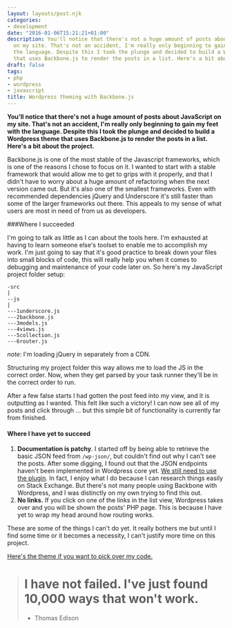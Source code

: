 ```yaml
---
layout: layouts/post.njk
categories:
- development
date: "2016-01-06T15:21:21+01:00"
description: You'll notice that there's not a huge amount of posts about JavaScript
  on my site. That's not an accident, I'm really only beginning to gain my feet with
  the language. Despite this I took the plunge and decided to build a Wordpress theme
  that uses Backbone.js to render the posts in a list. Here's a bit about the project.
draft: false
tags:
- php
- wordpress
- javascript
title: Wordpress theming with Backbone.js
---
```


**You'll notice that there's not a huge amount of posts about JavaScript on my site. That's not an accident, I'm really only beginning to gain my feet with the language. Despite this I took the plunge and decided to build a Wordpress theme that uses Backbone.js to render the posts in a list. Here's a bit about the project.**

Backbone.js is one of the most stable of the Javascript frameworks, which is one of the reasons I chose to focus on it. I wanted to start with a stable framework that would allow me to get to grips with it properly, and that I didn't have to worry about a huge amount of refactoring when the next version came out. But it's also one of the smallest frameworks. Even with recommended dependencies jQuery and Underscore it's still faster than some of the larger frameworks out there. This appeals to my sense of what users are most in need of from us as developers.

###Where I succeeded

I'm going to talk as little as I can about the tools here. I'm exhausted at having to learn someone else's toolset to enable me to accomplish my work. I'm just going to say that it's good practice to break down your files into small blocks of code, this will really help you when it comes to debugging and maintenance of your code later on. So here's my JavaScript project folder setup:

```
-src
|
--js
|
---1underscore.js
---2backbone.js
---3models.js
---4views.js
---5collection.js
---6router.js
```

_note:_ I'm loading jQuery in separately from a CDN.

Structuring my project folder this way allows me to load the JS in the correct order. Now, when they get parsed by your task runner they'll be in the correct order to run.

After a few false starts I had gotten the post feed into my view, and it is outputting as I wanted. This felt like such a victory! I can now see all of my posts and click through ... but this simple bit of functionality is currently far from finished.

#### Where I have yet to succeed

1. **Documentation is patchy**. I started off by being able to retrieve the basic JSON feed from `/wp-json/`, but couldn't find out why I can't see the posts. After some digging, I found out that the JSON endpoints haven't been implemented in Wordpress core yet. [We still need to use the plugin](https://wordpress.org/plugins/rest-api/ "Wordpress REST API plugin"). In fact, I enjoy what I do because I can research things easily on Stack Exchange. But there's not many people using Backbone with Wordpress, and I was distinctly on my own trying to find this out.
2. **No links.** If you click on one of the links in the list view, Wordpress takes over and you will be shown the posts' PHP page. This is because I have yet to wrap my head around how routing works.

These are some of the things I can't do yet. It really bothers me but until I find some time or it becomes a necessity, I can't justify more time on this project.

[Here's the theme if you want to pick over my code.](https://github.com/endymion1818/questingtheair "My Backbone.js Wordpress theme on Github.com")

> # I have not failed. I've just found 10,000 ways that won't work.
> - Thomas Edison
